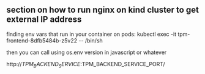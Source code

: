 
## section on how to run nginx on kind cluster to get external IP address

finding env vars that run in your container on pods:
kubectl exec -it tpm-frontend-8dfb5484b-z5v22 -- /bin/sh

then you can call using os.env version in javascript or whatever

http://$TPM_BACKEND_SERVICE:$TPM_BACKEND_SERVICE_PORT/
